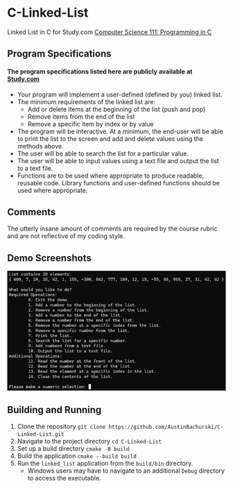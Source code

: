 # C-Linked-List

Linked List in C for Study.com [Computer Science 111: Programming in C](https://study.com/academy/course/computer-science-111-programming-in-c.html#overview)

## Program Specifications

#### The program specifications listed here are publicly available at [Study.com](https://study.com/academy/lesson/programming-in-c-assignment-writing-a-user-defined-linked-list.html)

- Your program will implement a user-defined (defined by you) linked list.
- The minimum requirements of the linked list are:
	- Add or delete items at the beginning of the list (push and pop)
	- Remove items from the end of the list
	- Remove a specific item by index or by value
- The program will be interactive. At a minimum, the end-user will be able to print the list to the screen and add and delete values using the methods above.
- The user will be able to search the list for a particular value.
- The user will be able to input values using a text file and output the list to a text file.
- Functions are to be used where appropriate to produce readable, reusable code. Library functions and user-defined functions should be used where appropriate.

## Comments

The utterly insane amount of comments are required by the course rubric and are not reflective of my coding style.

## Demo Screenshots

![Implementation Demo](screenshots/demo.png)

## Building and Running

1. Clone the repository `git clone https://github.com/AustinBachurski/C-Linked-List.git`
1. Navigate to the project directory `cd C-Linked-List`
1. Set up a build directory `cmake -B build`
1. Build the application `cmake --build build`
1. Run the `linked_list` application from the `build/bin` directory.
	- Windows users may have to navigate to an additional `Debug` directory to access the executable.

